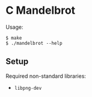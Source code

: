 # C Mandelbrot

Usage:

```
$ make
$ ./mandelbrot --help
```

## Setup

Required non-standard libraries:

 * `libpng-dev`